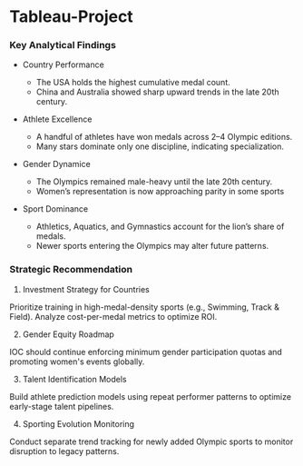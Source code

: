 # Tableau-Project

### Key Analytical Findings 

* Country Performance
  - The USA holds the highest cumulative medal count.
  - China and Australia showed sharp upward trends in the late 20th century. 

* Athlete Excellence
  - A handful of athletes have won medals across 2–4 Olympic editions.
  - Many stars dominate only one discipline, indicating specialization. 

* Gender Dynamice
  - The Olympics remained male-heavy until the late 20th century.
  - Women’s representation is now approaching parity in some sports

* Sport Dominance
  - Athletics, Aquatics, and Gymnastics account for the lion’s share of medals.
  - Newer sports entering the Olympics may alter future patterns.

### Strategic Recommendation 

1. Investment Strategy for Countries  

  Prioritize training in high-medal-density sports (e.g., Swimming, Track & Field). Analyze cost-per-medal metrics to optimize ROI. 

2. Gender Equity Roadmap 

  IOC should continue enforcing minimum gender participation quotas and promoting women's events globally.  

3. Talent Identification Models  

  Build athlete prediction models using repeat performer patterns to optimize early-stage talent pipelines.  

4. Sporting Evolution Monitoring  

  Conduct separate trend tracking for newly added Olympic sports to monitor disruption to legacy patterns.
